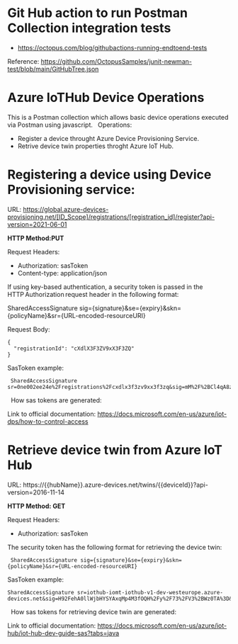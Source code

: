 # Git Hub action to run Postman Collection integration tests

- https://octopus.com/blog/githubactions-running-endtoend-tests

Reference: https://github.com/OctopusSamples/junit-newman-test/blob/main/GitHubTree.json

# Azure IoTHub Device Operations
This is a Postman collection which allows basic device operations executed via Postman using javascript.
&nbsp;
Operations:
- Register a device throught Azure Device Provisioning Service.
- Retrive device twin properties throght Azure IoT Hub.

# Registering a device using Device Provisioning service:

URL: https://global.azure-devices-provisioning.net/[ID_Scope]/registrations/[registration_id]/register?api-version=2021-06-01

<b>HTTP Method:PUT</b>

Request Headers:

-  Authorization: sasToken
-  Content-type: application/json

If using key-based authentication, a security token is passed in the HTTP Authorization request header in the following format:

SharedAccessSignature sig={signature}&se={expiry}&skn={policyName}&sr={URL-encoded-resourceURI}


Request Body:
```
{
  "registrationId": "cXdlX3F3ZV9xX3F3ZQ"
}
```

SasToken example:
```
 SharedAccessSignature sr=0ne002ee24e%2Fregistrations%2Fcxdlx3f3zv9xx3f3zq&sig=mM%2F%2BCl4qA8zrjhG3gBC%2Fbgw6xqftBf3eL6%2BgPQ%2FaPu8%3D&se=1660075663
```
&nbsp;
How sas tokens are generated:

Link to official documentation: https://docs.microsoft.com/en-us/azure/iot-dps/how-to-control-access


# Retrieve device twin from Azure IoT Hub

URL: https://{{hubName}}.azure-devices.net/twins/{{deviceId}}?api-version=2016-11-14

<b>HTTP Method: GET</b>

Request Headers:

- Authorization: sasToken

The security token has the following format for retrieving the device twin:
```
 SharedAccessSignature sig={signature}&se={expiry}&skn={policyName}&sr={URL-encoded-resourceURI}
```

SasToken example:
```
SharedAccessSignature sr=iothub-iomt-iothub-v1-dev-westeurope.azure-devices.net&sig=H92FehA0llWjbHYSYAxqMp4M3fOQH%2Fy%2F73%2FV3%2BWz0TA%3D&se=1660075777&skn=iothubowner
```
&nbsp;
How sas tokens for retrieving device twin are generated:

Link to official documentation: https://docs.microsoft.com/en-us/azure/iot-hub/iot-hub-dev-guide-sas?tabs=java


